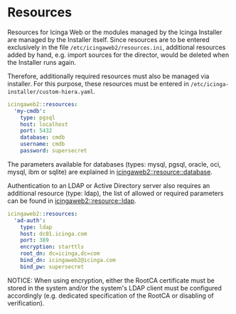 # Resources

Resources for Icinga Web or the modules managed by the Icinga Installer are managed by the Installer itself. Since resources are to be entered exclusively in the file `/etc/icingaweb2/resources.ini`, additional resources added by hand, e.g. import sources for the director, would be deleted when the Installer runs again. 

Therefore, additionally required resources must also be managed via installer. For this purpose, these resources must be entered in `/etc/icinga-installer/custom-hiera.yaml`.

```yaml
icingaweb2::resources:
  'my-cmdb':
    type: pgsql
    host: localhost
    port: 5432
    database: cmdb
    username: cmdb
    password: supersecret
```

The parameters available for databases (types: mysql, pgsql, oracle, oci, mysql, ibm or sqlite) are explained in [icingaweb2::resource::database](https://github.com/Icinga/puppet-icingaweb2/blob/master/REFERENCE.md#icingaweb2resourcedatabase).

Authentication to an LDAP or Active Directory server also requires an additional resource (type: ldap), the list of allowed or required parameters can be found in [icingaweb2::resource::ldap](https://github.com/Icinga/puppet-icingaweb2/blob/master/REFERENCE.md#icingaweb2resourceldap).

```yaml
icingaweb2::resources:
  'ad-auth':
    type: ldap
    host: dc01.icinga.com
    port: 389
    encryption: starttls
    root_dn: dc=icinga,dc=com
    bind_dn: icingaweb2@icinga.com
    bind_pw: supersecret
```

NOTICE: When using encryption, either the RootCA certificate must be stored in the system and/or the system's LDAP client must be configured accordingly (e.g. dedicated specification of the RootCA or disabling of verification).
